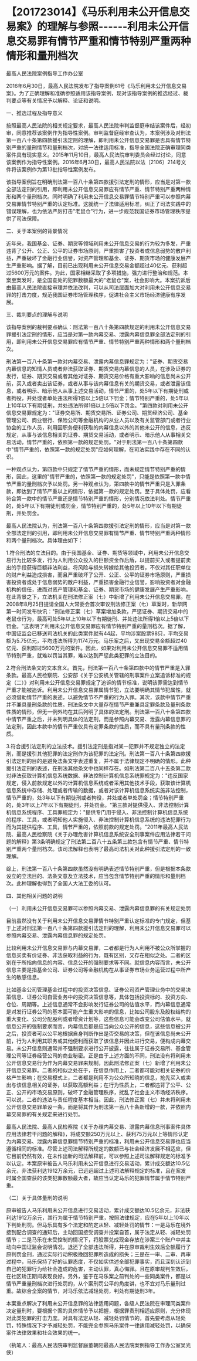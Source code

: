 # 【201723014】《马乐利用未公开信息交易案》的理解与参照------利用未公开信息交易罪有情节严重和情节特别严重两种情形和量刑档次

最高人民法院案例指导工作办公室

2016年6月30日，最高人民法院发布了指导案例61号《马乐利用未公开信息交易案》。为了正确理解和准确参照适用该指导案例，现对该指导案例的推选经过、裁判要点等有关情况予以解释、论证和说明。

一、推选过程及指导意义

按照最高人民法院的相关规定要求，最高人民法院审判监督庭审结该案件后，经初审，同意推荐该案例作为指导性案例。审判监督庭经审查认为，本案例涉及对刑法第一百八十条第四款援引法定刑的理解，即利用未公开信息交易罪是否具有情节特别严重的量刑情节和量刑档次，对统一法律适用标准，指导全国法院正确审理同类案件具有现实意义。2015年11月10日，最高人民法院审判委员会经过讨论，同意该案例作为指导性案例。2016年6月30日，最高人民法院以法〔2106〕214号文件将该案例作为第13批指导性案例发布。

该指导案例旨在明确刑法第一百八十条第四款援引法定刑的情形，应当是对第一款全部法定刑的引用，即利用未公开信息交易罪应有情节严重、情节特别严重两种情形和两个量刑档次。同时明确了利用未公开信息交易罪情节特别严重可以参照内幕交易罪情节特别严重的认定标准。这就统一了法律适用标准，纠正了司法实践中的错误理解，也为依法严厉打击"老鼠仓"行为，进一步规范我国证券市场管理秩序提供了司法保障。

二、关于本案例的背景情况

近年来，我国基金、证券、期货等领域利用未公开信息交易的行为较为多发，严重违背了公开、公正、公平的证券市场原则，严重损害了投资者或信息弱势的散户利益，严重破坏了金融行业信誉，对资产管理和基金、证券、期货市场的健康发展产生严重影响。据了解，目前已出现利用未公开信息交易金额超过40亿元、获利超过5600万元的案件。为此，国家相继采取了多项措施，强力进行整治和规范。本案至案发时，是全国查处的犯罪数额最大的"老鼠仓"案，社会影响大。本案抗诉后由最高人民法院直接审理并依法改判，可以从司法层面加大对利用未公开信息交易罪的打击力度，规范我国证券市场管理秩序，促进社会主义市场经济健康有序发展。

三、裁判要点的理解与说明

该指导案例的裁判要点确认：刑法第一百八十条第四款规定的利用未公开信息交易罪援引法定刑的情形，应当是对第一款内幕交易、泄露内幕信息罪全部法定刑的引用，即利用未公开信息交易罪应有情节严重、情节特别严重两种情形和两个量刑档次。

刑法第一百八十条第一款对内幕交易、泄露内幕信息罪规定为："证券、期货交易内幕信息的知情人员或者非法获取证券、期货交易内幕信息的人员，在涉及证券的发行，证券、期货交易或者其他对证券、期货交易价格有重大影响的信息尚未公开前，买入或者卖出该证券，或者从事与该内幕信息有关的期货交易，或者泄露该信息，或者明示、暗示他人从事上述交易活动，情节严重的，处5年以下有期徒刑或者拘役，并处或者单处违法所得1倍以上5倍以下罚金；情节特别严重的，处5年以上10年以下有期徒刑，并处违法所得1倍以上5倍以下罚金。"第四款对利用未公开信息交易罪规定为："证券交易所、期货交易所、证券公司、期货经济公司、基金管理公司、商业银行、保险公司等金融机构的从业人员以及有关监管部门或者行业协会的工作人员，利用因职务便利获取的内幕信息以外的其他未公开的信息，违反规定，从事与该信息相关的证券、期货交易活动，或者明示、暗示他人从事相关交易活动，情节严重的，依照第一款的规定处罚。"对于刑法第一百八十条第四款中"情节严重的，依照第一款的规定处罚"应如何理解，在司法实践中存在不同的认识。

一种观点认为，第四款中只规定了情节严重的情形，而未规定情节特别严重的情形，因此，这里的"情节严重的，依照第一款的规定处罚"，只能是依照第一款中情节严重的量刑档次予以处罚。另一种观点认为，第四款中的情节严重只是入罪条款，即达到了情节严重以上的情形，依据第一款的规定处罚。至于具体处罚，应看符合第一款中的情节严重还是情节特别严重的情形，分别情况依法判处。情节严重的，处5年以下有期徒刑或罚金，情节特别严重的，处5年以上10年以下有期徒刑，并处罚金。

最高人民法院认为，刑法第一百八十条第四款援引法定刑的情形，应当是对第一款全部法定刑的引用，即利用未公开信息交易罪有情节严重、情节特别严重两种情形和两个量刑档次。具体理由如下：

1.符合刑法的立法目的。由于我国基金、证券、期货等领域中，利用未公开信息交易行为比较多发，行为人利用公众投入的巨额资金作后盾，以提前买入或者提前卖出的手段获得巨额非法利益，将风险与损失转嫁给其他投资者，不仅对其任职单位的财产利益造成损害，而且严重破坏了公开、公正、公平的证券市场原则，严重损害投资者或处于信息弱势的散户利益，严重损害金融行业信誉，影响投资者对金融机构的信任，进而对资产管理和基金、证券、期货市场的健康发展产生严重影响。在此背景之下，立法机关在刑法修正案（七）中新增了利用未公开信息交易罪。在2008年8月25日提请全国人大常委会首次审议刑法修正案（七）草案时，新华网第一时间发布快讯："刑法修正案（七）草案增加条款，严惩证券、期货交易中的老鼠仓行为，最高可处5年以上10年以下有期徒刑、并处违法所得1倍以上5倍以下罚金。"这表明了利用未公开信息交易罪应有情节特别严重的量刑档次。据了解，中国证监会已移送司法机关的此类案件就有44起，平均涉案股票98只，平均交易额为5.75亿元，平均违法所得为1174万元。马乐案之后，又出现交易金额超过40亿元、获利超过5600万元的案件。因此，如果对利用未公开信息交易罪不适用情节特别严重，就难以罚当其罪，难以达到严惩此类犯罪的立法目的。

2.符合刑法条文的文本含义。首先，刑法第一百八十条第四款中的情节严重是入罪条款。最高人民检察院、公安部《关于公安机关管辖的刑事案件立案追诉标准的规定（二）》对利用未公开信息交易罪规定了追诉的情节标准，说明该罪需达到情节严重才能被追诉。利用未公开信息交易罪属情节犯，立法要明确其情节犯属性，就必须借助情节严重的表述，以避免情节不严重的行为入罪。其次，该款中情节严重并不兼具量刑条款的性质。刑法条文中大量存在情节严重兼具定罪条款及量刑条款性质的情形，但无一例外均在其后列明了具体的法定刑。刑法第一百八十条第四款中情节严重之后，并未列明具体的法定刑，而是参照内幕交易、泄露内幕信息罪的法定刑，因此本款中的情节严重仅具有定罪条款的性质，而不具有量刑条款的性质。

3.符合援引法定刑的立法技术。援引法定刑是指对某一犯罪并不规定独立的法定刑，而是援引其他犯罪的法定刑作为该犯罪的法定刑。刑法第一百八十条第四款援引法定刑的目的是避免法条文字表述重复，并不属于法律规定不明确的情形。此种援引法定刑的表述，在刑法其他条文中也同样存在。如刑法第二百八十五条第二款对非法获取计算机信息系统数据、非法控制计算机信息系统罪规定为："违反国家规定，侵入前款规定以外的计算机信息系统或者采用其他技术手段，获取该计算机信息系统中存储、处理或者传输的数据，或者对该计算机信息系统实施非法控制，情节严重的，处3年以下有期徒刑或者拘役，并处或者单处罚金；情节特别严重的，处3年以上7年以下有期徒刑，并处罚金。"第三款对提供侵入、非法控制计算机信息系统程序、工具罪规定为："提供专门用于侵入、非法控制计算机信息系统的程序、工具，或者明知他人实施侵入、非法控制计算机信息系统的违法犯罪行为而为其提供程序、工具，情节严重的，依照前款的规定处罚。"2011年最高人民法院、最高人民检察院《关于办理危害计算机信息系统安全刑事案件应用法律若干问题的解释》第3条明确规定了刑法第二百八十五条第三款包含有情节严重、情节特别严重两个量刑档次。该司法解释也表明了最高司法机关对此种援引法定刑的一致理解。

综上，刑法第一百八十条第四款虽然没有明确表述情节特别严重，但是根据本条款设立的立法目的、法条文意及立法技术，应当包含情节特别严重的情形和量刑档次。此种理解也得到了全国人大法工委的认可。

四、其他相关问题的说明

（一）利用未公开信息交易罪可以参照内幕交易、泄露内幕信息罪的有关规定处罚

目前虽然没有关于利用未公开信息交易罪情节特别严重认定标准的专门规定，但基于上述对刑法第一百八十条第四款援引法定刑的理解，利用未公开信息交易罪可以参照内幕交易、泄露内幕信息罪的规定处罚。

比较利用未公开信息交易罪与内幕交易罪，二者都是行为人利用不被公众所掌握的信息买卖有价证券、非法获取利益的行为，既有区别，又存在相似之处。二者的区别在于所指向信息的内容、信息公开的强制要求等不同。就信息内容而言，未公开信息主要是指基金公司、证券公司等金融机构在从事证券市场业务运营过程中所产生的敏感信息。

比如基金公司管理基金过程中的投资决策信息、证券公司资产管理业务中的交易决策信息、证券公司自营业务中的投资决策信息等，具体包括投资标的、投资方向、仓位、周期等。上述信息通常不会影响发行证券公司的估值水平，而内幕信息通常是对发行证券公司的基本面可能产生重大影响的信息，比如公司股东及股权结构的重大变化、公司分配股利或者增资计划等，这些信息可能会改变公司估值水平。就信息公开的强制要求而言，内幕信息都是应当向公众公开的信息，这些信息被公开之后，投资者可以公平地根据自身判断作出是否交易的决策，但在该信息尚未公开前，行为人利用其职务或其他便利而获取了该信息并因此进行交易，便构成内幕交易。未公开信息则通常并不强制要求进行公开披露，往往属于证券交易所、基金管理公司等证券经营公司的商业秘密。正是由于上述方面的不同，刑法没有将利用未公开信息交易行为作为内幕交易罪来规制，因此刑法修正案（七）新增了利用未公开信息交易罪。二者的相似之处在于，在信息作用上，二者都可能对相关证券的价格产生影响；在交易模式上，二者都是利用不为公众所知晓的信息，抢先买入或卖出与该信息相关的证券，以获取高额利益；在行为性质上，二者都违背了公平、公正、公开的市场交易原则，破坏了金融管理秩序，扰乱了社会主义市场经济秩序。可以说，二者的违法与责任程度基本相当。因此，刑法修正案（七）并未将利用未公开信息交易罪单设一条，而是将其作为刑法第一百八十条新增的一款，并依照内幕交易罪的有关规定来进行处罚。

最高人民法院、最高人民检察院《关于办理内幕交易、泄露内幕信息刑事案件具体应用法律若干问题的解释》，将成交额250万元以上、获利75万元以上等情形认定为内幕交易、泄露内幕信息罪情节特别严重的标准，利用未公开信息交易罪也应当遵循相同的标准。尽管上述司法解释所规定的数额已与社会经济发展不相适应，但它目前仍然有效，在未作出新的司法解释前，可以参照上述司法解释规定的标准予以认定。本案原审被告人马乐利用未公开信息进行交易活动，累计成交额达10.5亿余元，非法获利达1912万余元，已远远超过上述司法解释规定的标准，且在案发时属全国查获的该类犯罪数额最大者，故应当认定马乐的犯罪情节属于情节特别严重。

（二）关于具体量刑的说明

原审被告人马乐利用未公开信息进行交易活动，累计成交额达10.5亿余元，非法获利达1912万余元，其行为属于情节特别严重，按照法律规定，应在5年以上10年以下判处刑罚。但马乐具有多个法定和酌定从轻、减轻处罚的情节：一是马乐在境外接到配合调查的通知后，主动回国接受调查并投案自首，属于法定从轻、减轻处罚情节；二是马乐在未受控制的情况下，将股票兑成现金存放在涉案三个账户中并主动向中国证监会说明情况，退还了全部违法所得，并在原审裁判生效后全额履行了原判罚金刑，通过实际行动积极挽回犯罪所造成的损失；三是在一审、二审、再审过程中，马乐保持了好的认罪态度，不仅如实供述全部犯罪事实，而且深刻认识到自己的犯罪行为给社会造成的危害，主动认罪，真心悔罪。且在原审裁判生效后，在社区矫正期间表现良好。另外，鉴于在马乐案之前判处的一些同类案件，都是以情节严重量刑档次进行处罚的，从个案刑罚公平的角度讲，也不宜对马乐量刑过重。故综合全案的情节，对马乐依法减轻处罚，判处有期徒刑3年。

本案重点解决了利用未公开信息罪的法律适用问题，各级人民法院在审理同类案件决定量刑时，要根据个案的具体情节予以把握，根据罪责刑相适应原则，充分体现对此类犯罪的打击力度。对具有法定从轻、减轻处罚情节的，首先要考虑从轻处罚，特殊情况下才予减轻处罚，不能完全参照马乐案件一律适用减轻处罚，以确保案件法律效果和社会效果的统一。

（执笔人：最高人民法院审判监督庭董朝阳最高人民法院案例指导工作办公室吴光侠）